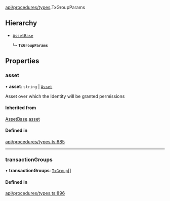 [api/procedures/types](../../../../Modules/API/Procedures/Types.md).TxGroupParams

## Hierarchy

- [`AssetBase`](AssetBase.md)

  ↳ **`TxGroupParams`**

## Properties

### asset

• **asset**: `string` \| [`Asset`](../../../../Classes/API/Entities/Asset/Asset.md)

Asset over which the Identity will be granted permissions

#### Inherited from

[AssetBase](AssetBase.md).[asset](AssetBase.md#asset)

#### Defined in

[api/procedures/types.ts:885](https://github.com/PolymeshAssociation/polymesh-sdk/blob/15be87e8/src/api/procedures/types.ts#L885)

___

### transactionGroups

• **transactionGroups**: [`TxGroup`](../../../../Enums/Types/TxGroup.md)[]

#### Defined in

[api/procedures/types.ts:896](https://github.com/PolymeshAssociation/polymesh-sdk/blob/15be87e8/src/api/procedures/types.ts#L896)
